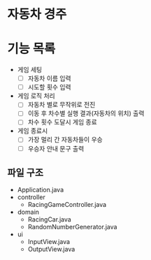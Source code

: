 # 자동차 경주

# 기능 목록

- 게임 세팅
  - [ ] 자동차 이름 입력
  - [ ] 시도할 횟수 입력

- 게임 로직 처리
  - [ ] 자동차 별로 무작위로 전진
  - [ ] 이동 후 차수별 실행 결과(자동차의 위치) 출력
  - [ ] 차수 횟수 도달시 게임 종료

- 게임 종료시
  - [ ] 가장 멀리 간 자동차들이 우승
  - [ ] 우승자 안내 문구 출력

## 파일 구조

- Application.java
- controller
  - RacingGameController.java
- domain
  - RacingCar.java
  - RandomNumberGenerator.java 
- ui
  - InputView.java
  - OutputView.java

